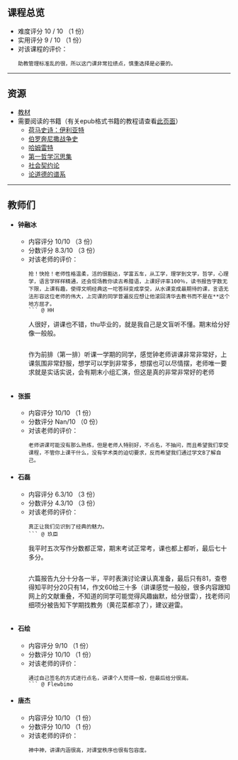 ## 课程总览
- 难度评分 10 / 10 （1 份）  
- 实用评分 9 / 10 （1 份）  
- 对该课程的评价：  
    ```
    助教管理标准乱的很，所以这门课非常拉绩点，慎重选择是必要的。
    ```  

---

## 资源
- [教材](https://file.uhsea.com/2403/71109a486000ea805f0c3b92db468965Z6.pdf)  
- 需要阅读的书籍（有关epub格式书籍的教程请查看[此页面](/CQU-openlib/技巧/关于epub文件)）  
    - [荷马史诗：伊利亚特](https://file.uhsea.com/2403/90ed0ad129e9dcc43344e4beaeb0e475C3.epub)  
    - [伯罗奔尼撒战争史](https://file.uhsea.com/2403/71c2fd354a1a87679f8fa60d51adc954VT.epub)  
    - [哈姆雷特](https://file.uhsea.com/2403/f5b21461a2cb26df14a2c03b5a428fe62G.epub)  
    - [第一哲学沉思集](https://file.uhsea.com/2403/7050ca187d79a03a48d5ef9c32ac1978NX.epub)  
    - [社会契约论](https://file.uhsea.com/2403/876c4076b84027c05197b89f4509ccedZ6.epub)  
    - [论道德的谱系](https://file.uhsea.com/2403/0719d03eea9e4c88b18c8e39701e08bbPE.epub)  

---

## 教师们  
- #### 钟融冰  
    - 内容评分 10/10 （3 份）  
    - 分数评分 8.3/10 （3 份）  
    - 对该老师的评价：  
        ```
        抢！快抢！老师性格温柔，活的很豁达，学富五车，从工学，理学到文学，哲学，心理学，语言学样样精通，还会现场教你读古希腊语，上课好评率100％，读书报告字数无下限，上课有趣，使得文明经典这一坨答辩变成享受，从水课变成最期待的课，言语无法形容这位老师的伟大，上完课的同学普遍反应想让他滚回清华去教书而不是在**这个地方屈才。
        ``` @ HH  
        ```
        人很好，讲课也不错，thu毕业的，就是我自己是文盲听不懂。期末给分好像一般般。
        ``` @ 文盲经典受害者  
        ```
        作为前排（第一排）听课一学期的同学，感觉钟老师讲课非常非常好，上课氛围非常舒服，想学可以学到非常多，想摆也可以尽情摆，老师唯一要求就是实话实说，会有期末小组汇演，但这是真的非常非常好的老师
        ``` @ Kirisame Hg  
- #### 张振  
    - 内容评分 10/10 （1 份）  
    - 分数评分 Nan/10 （0 份）  
    - 对该老师的评价：  
        ```
        老师讲课可能没有那么熟练，但是老师人特别好，不点名，不抽问，而且希望我们享受课程，不管你上课干什么，没有学术类的迫切要求，反而希望我们通过学文B了解自己。
        ```  
- #### 石磊  
    - 内容评分 6.3/10 （3 份）  
    - 分数评分 4.3/10 （3 份）  
    - 对该老师的评价：  
        ```
        真正让我们见识到了经典的魅力。
        ``` @ 玖臣  
        ```
        我平时五次写作分数都正常，期末考试正常考，课也都上都听，最后七十多分。
        ```  
        ```
        六篇报告九分十分各一半，平时表演讨论课认真准备，最后只有81，查卷得知平时分20只有14，作文60给三十多（讲课感觉一般般，很多内容跟知网上的文献重叠，不知道的同学可能觉得风趣幽默，给分很雷），找老师问细项分被告知下学期找教务（黄花菜都凉了），建议避雷。
        ```
- #### 石绘  
    - 内容评分 9/10 （1 份）  
    - 分数评分 10/10 （1 份）  
    - 对该老师的评价：  
        ```
        通过自己签名的方式进行点名，讲课个人觉得一般，但最后给分很高。
        ``` @ Flewbimo  
- #### 唐杰  
    - 内容评分 10/10 （1 份）  
    - 分数评分 10/10 （1 份）  
    - 对该老师的评价：  
        ```
        神中神，讲课内涵很高，对课堂秩序也很有包容度。
        ```  
